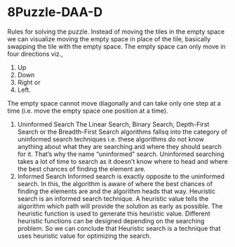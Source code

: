 # 8Puzzle-DAA-D
 
 Rules for solving the puzzle.
Instead of moving the tiles in the empty space we can visualize moving the empty space in place of the
tile, basically swapping the tile with the empty space. The empty space can only move in four directions
viz.,
1. Up
2. Down
3. Right or
4. Left.

The empty space cannot move diagonally and can take only one step at a time (i.e. move the empty
space one position at a time).

1. Uninformed Search
The Linear Search, Binary Search, Depth-First Search or the Breadth-First Search algorithms
fallsq into the category of uninformed search techniques i.e. these algorithms do not know anything
about what they are searching and where they should search for it. That’s why the name “uninformed”
search. Uninformed searching takes a lot of time to search as it doesn’t know where to head and where
the best chances of finding the element are.
2. Informed Search
Informed search is exactly opposite to the uninformed search. In this, the algorithm is aware of
where the best chances of finding the elements are and the algorithm heads that way. Heuristic search
is an informed search technique. A heuristic value tells the algorithm which path will provide the
solution as early as possible. The heuristic function is used to generate this heuristic value. Different
heuristic functions can be designed depending on the searching problem. So we can conclude
that Heuristic search is a technique that uses heuristic value for optimizing the search.
